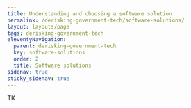 ```yaml
---
title: Understanding and choosing a software solution
permalink: /derisking-government-tech/software-solutions/
layout: layouts/page
tags: derisking-government-tech
eleventyNavigation:
  parent: derisking-government-tech
  key: software-solutions
  order: 2
  title: Software solutions
sidenav: true
sticky_sidenav: true
---
```


TK
